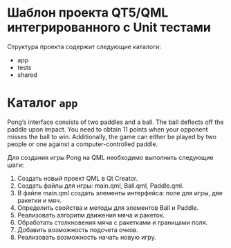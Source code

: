 # Шаблон проекта QT5/QML интегрированного с Unit тестами

Структура проекта содержит следующие каталоги:

- app
- tests
- shared
# Каталог ``app``
Pong’s interface consists of two paddles and a ball. 
The ball deflects off the paddle upon impact. 
You need to obtain 11 points when your opponent misses the ball to win. 
Additionally, the game can either be played by two people or one against a computer-controlled paddle.

Для создания игры Pong на QML необходимо выполнить следующие шаги:

1. Создать новый проект QML в Qt Creator.
2. Создать файлы для игры: main.qml, Ball.qml, Paddle.qml.
3. В файле main.qml создать элементы интерфейса: поле для игры, две ракетки и мяч.
4. Определить свойства и методы для элементов Ball и Paddle.
5. Реализовать алгоритм движения мяча и ракеток.
6. Обработать столкновения мяча с ракетками и границами поля.
7. Добавить возможность подсчета очков.
8. Реализовать возможность начать новую игру.

